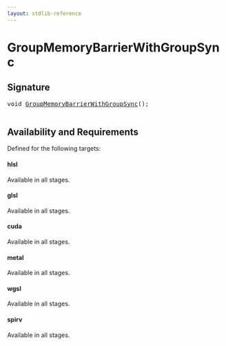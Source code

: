 ```yaml
---
layout: stdlib-reference
---
```


# GroupMemoryBarrierWithGroupSync

## Signature 

<pre>
<span class="code_keyword">void</span> <a href="/stdlib-reference/global-decls/GroupMemoryBarrierWithGroupSync">GroupMemoryBarrierWithGroupSync</a>();

</pre>

## Availability and Requirements

Defined for the following targets:

#### hlsl
Available in all stages.

#### glsl
Available in all stages.

#### cuda
Available in all stages.

#### metal
Available in all stages.

#### wgsl
Available in all stages.

#### spirv
Available in all stages.



